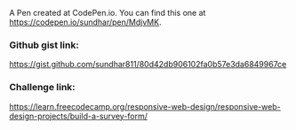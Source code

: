 A Pen created at CodePen.io. You can find this one at https://codepen.io/sundhar/pen/MdjvMK.

### Github gist link:
https://gist.github.com/sundhar811/80d42db906102fa0b57e3da6849967ce

### Challenge link:
https://learn.freecodecamp.org/responsive-web-design/responsive-web-design-projects/build-a-survey-form/
